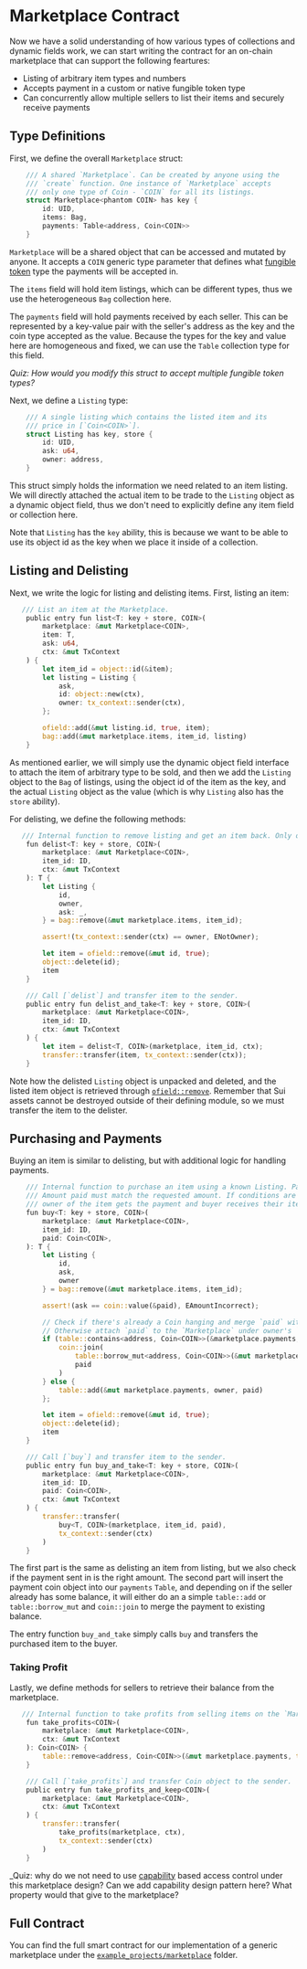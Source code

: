 # Marketplace Contract

Now we have a solid understanding of how various types of collections and dynamic fields work, we can start writing the contract for an on-chain marketplace that can support the following feartures:

- Listing of arbitrary item types and numbers
- Accepts payment in a custom or native fungible token type
- Can concurrently allow multiple sellers to list their items and securely receive payments

## Type Definitions

First, we define the overall `Marketplace` struct:

```rust
    /// A shared `Marketplace`. Can be created by anyone using the
    /// `create` function. One instance of `Marketplace` accepts
    /// only one type of Coin - `COIN` for all its listings.
    struct Marketplace<phantom COIN> has key {
        id: UID,
        items: Bag,
        payments: Table<address, Coin<COIN>>
    }
```

`Marketplace` will be a shared object that can be accessed and mutated by anyone. It accepts a `COIN` generic type parameter that defines what [fungible token](../../unit-three/lessons/4_the_coin_resource_and_create_currency.md) type the payments will be accepted in. 

The `items` field will hold item listings, which can be different types, thus we use the heterogeneous `Bag` collection here. 

The `payments` field will hold payments received by each seller. This can be represented by a key-value pair with the seller's address as the key and the coin type accepted as the value. Because the types for the key and value here are homogeneous and fixed, we can use the `Table` collection type for this field. 

_Quiz: How would you modify this struct to accept multiple fungible token types?_

Next, we define a `Listing` type:

```rust
    /// A single listing which contains the listed item and its
    /// price in [`Coin<COIN>`].
    struct Listing has key, store {
        id: UID,
        ask: u64,
        owner: address,
    }
```
This struct simply holds the information we need related to an item listing. We will directly attached the actual item to be trade to the `Listing` object as a dynamic object field, thus we don't need to explicitly define any item field or collection here. 

Note that `Listing` has the `key` ability, this is because we want to be able to use its object id as the key when we place it inside of a collection. 

## Listing and Delisting

Next, we write the logic for listing and delisting items. First, listing an item:

```rust
   /// List an item at the Marketplace.
    public entry fun list<T: key + store, COIN>(
        marketplace: &mut Marketplace<COIN>,
        item: T,
        ask: u64,
        ctx: &mut TxContext
    ) {
        let item_id = object::id(&item);
        let listing = Listing {
            ask,
            id: object::new(ctx),
            owner: tx_context::sender(ctx),
        };

        ofield::add(&mut listing.id, true, item);
        bag::add(&mut marketplace.items, item_id, listing)
    }
```
As mentioned earlier, we will simply use the dynamic object field interface to attach the item of arbitrary type to be sold, and then we add the `Listing` object to the `Bag` of listings, using the object id of the item as the key, and the actual `Listing` object as the value (which is why `Listing` also has the `store` ability). 

For delisting, we define the following methods:

```rust
   /// Internal function to remove listing and get an item back. Only owner can do that.
    fun delist<T: key + store, COIN>(
        marketplace: &mut Marketplace<COIN>,
        item_id: ID,
        ctx: &mut TxContext
    ): T {
        let Listing {
            id,
            owner,
            ask: _,
        } = bag::remove(&mut marketplace.items, item_id);

        assert!(tx_context::sender(ctx) == owner, ENotOwner);

        let item = ofield::remove(&mut id, true);
        object::delete(id);
        item
    }

    /// Call [`delist`] and transfer item to the sender.
    public entry fun delist_and_take<T: key + store, COIN>(
        marketplace: &mut Marketplace<COIN>,
        item_id: ID,
        ctx: &mut TxContext
    ) {
        let item = delist<T, COIN>(marketplace, item_id, ctx);
        transfer::transfer(item, tx_context::sender(ctx));
    }
```

Note how the delisted `Listing` object is unpacked and deleted, and the listed item object is retrieved through [`ofield::remove`](https://github.com/MystenLabs/sui/blob/e4c459ff522dc2077d3520f99b514e266935047a/crates/sui-framework/sources/dynamic_object_field.move#L67). Remember that Sui assets cannot be destroyed outside of their defining module, so we must transfer the item to the delister. 

## Purchasing and Payments

Buying an item is similar to delisting, but with additional logic for handling payments. 

```rust
    /// Internal function to purchase an item using a known Listing. Payment is done in Coin<C>.
    /// Amount paid must match the requested amount. If conditions are met,
    /// owner of the item gets the payment and buyer receives their item.
    fun buy<T: key + store, COIN>(
        marketplace: &mut Marketplace<COIN>,
        item_id: ID,
        paid: Coin<COIN>,
    ): T {
        let Listing {
            id,
            ask,
            owner
        } = bag::remove(&mut marketplace.items, item_id);

        assert!(ask == coin::value(&paid), EAmountIncorrect);

        // Check if there's already a Coin hanging and merge `paid` with it.
        // Otherwise attach `paid` to the `Marketplace` under owner's `address`.
        if (table::contains<address, Coin<COIN>>(&marketplace.payments, owner)) {
            coin::join(
                table::borrow_mut<address, Coin<COIN>>(&mut marketplace.payments, owner),
                paid
            )
        } else {
            table::add(&mut marketplace.payments, owner, paid)
        };

        let item = ofield::remove(&mut id, true);
        object::delete(id);
        item
    }

    /// Call [`buy`] and transfer item to the sender.
    public entry fun buy_and_take<T: key + store, COIN>(
        marketplace: &mut Marketplace<COIN>,
        item_id: ID,
        paid: Coin<COIN>,
        ctx: &mut TxContext
    ) {
        transfer::transfer(
            buy<T, COIN>(marketplace, item_id, paid),
            tx_context::sender(ctx)
        )
    }

```

The first part is the same as delisting an item from listing, but we also check if the payment sent in is the right amount. The second part will insert the payment coin object into our `payments` `Table`, and depending on if the seller already has some balance, it will either do an a simple `table::add` or `table::borrow_mut` and `coin::join` to merge the payment to existing balance. 

The entry function `buy_and_take` simply calls `buy` and transfers the purchased item to the buyer. 

### Taking Profit

Lastly, we define methods for sellers to retrieve their balance from the marketplace. 

```rust
   /// Internal function to take profits from selling items on the `Marketplace`.
    fun take_profits<COIN>(
        marketplace: &mut Marketplace<COIN>,
        ctx: &mut TxContext
    ): Coin<COIN> {
        table::remove<address, Coin<COIN>>(&mut marketplace.payments, tx_context::sender(ctx))
    }

    /// Call [`take_profits`] and transfer Coin object to the sender.
    public entry fun take_profits_and_keep<COIN>(
        marketplace: &mut Marketplace<COIN>,
        ctx: &mut TxContext
    ) {
        transfer::transfer(
            take_profits(marketplace, ctx),
            tx_context::sender(ctx)
        )
    }
```

_Quiz: why do we not need to use [capability](../../unit-two/lessons/6_capability_design_pattern.md) based access control under this marketplace design? Can we add capability design pattern here? What property would that give to the marketplace? 

## Full Contract

You can find the full smart contract for our implementation of a generic marketplace under the [`example_projects/marketplace`](../example_projects/marketplace/sources/marketplace.move) folder.